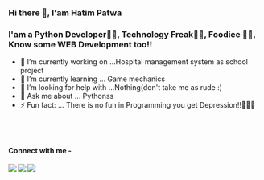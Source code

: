 ### Hi there 👋, I'am Hatim Patwa

### I'am a Python Developer🐍🐍, Technology Freak🤑🤑, Foodiee 🍔🍕, Know some WEB Development too!!
<!--
**HatimPatwa/HatimPatwa** is a ✨ _special_ ✨ repository because its `README.md` (this file) appears on your GitHub profile.--!>

<ul type="filled">
<li>🔭 I’m currently working on ...Hospital management system as school project</li>
<li> 🌱 I’m currently learning ... Game mechanics</li>
 <li>🤔 I’m looking for help with ...Nothing(don't take me as rude :)</li>
<li>💬 Ask me about ... Pythonss</li>
<li>⚡ Fun fact: ... There is no fun in Programming you get Depression!!🙂🙂🙂</li>
</ul>
<br>
<br>

<h4>Connect with me - </h4>
<a href = "https://www.facebook.com/hatim.patwa.9/">
<img align = "left" src="https://img.shields.io/badge/Facebook-1877F2?style=for-the-badge&logo=facebook&logoColor=white">
</a>
<a href =  "https://www.instagram.com/hatim_p_1603/"> 
<img  align = "left" src="https://img.shields.io/badge/Instagram-E4405F?style=for-the-badge&logo=instagram&logoColor=white">
</a>
<a href = "https://github.com/HatimPatwa">
<img src="https://img.shields.io/badge/GitHub-100000?style=for-the-badge&logo=github&logoColor=white">
</a>
